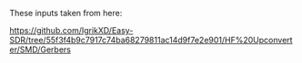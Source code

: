 These inputs taken from here:

https://github.com/IgrikXD/Easy-SDR/tree/55f3f4b9c7917c74ba68279811ac14d9f7e2e901/HF%20Upconverter/SMD/Gerbers
